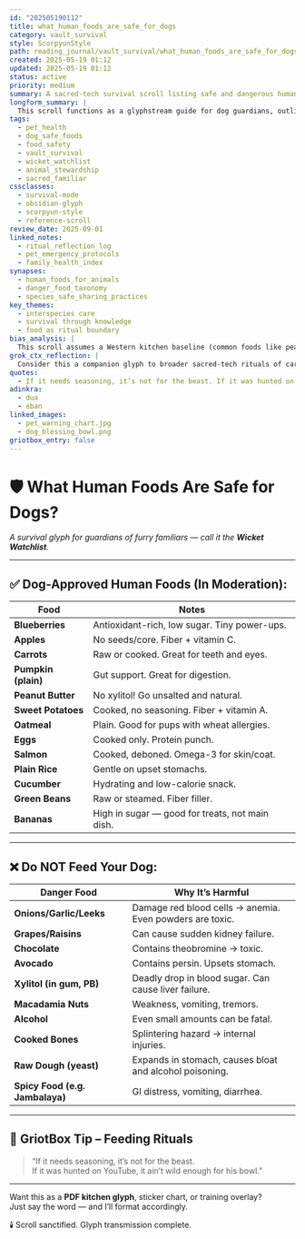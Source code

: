 ```yaml
---
id: "202505190112"
title: what_human_foods_are_safe_for_dogs
category: vault_survival
style: ScorpyunStyle
path: reading_journal/vault_survival/what_human_foods_are_safe_for_dogs.md
created: 2025-05-19 01:12
updated: 2025-05-19 01:12
status: active
priority: medium
summary: A sacred-tech survival scroll listing safe and dangerous human foods for dogs — formatted for quick ritual reference and emergency consulting.
longform_summary: |
  This scroll functions as a glyphstream guide for dog guardians, outlining which human foods can safely be shared with canine companions. Built for quick lookup, health-conscious ritual feeding, and mythic pet stewardship, it divides knowledge between trusted nutrient allies and dangerous culinary poisons.
tags:
  - pet_health
  - dog_safe_foods
  - food_safety
  - vault_survival
  - wicket_watchlist
  - animal_stewardship
  - sacred_familiar
cssclasses:
  - survival-mode
  - obsidian-glyph
  - scorpyun-style
  - reference-scroll
review_date: 2025-09-01
linked_notes:
  - ritual_reflection_log
  - pet_emergency_protocols
  - family_health_index
synapses:
  - human_foods_for_animals
  - danger_food_taxonomy
  - species_safe_sharing_practices
key_themes:
  - interspecies care
  - survival through knowledge
  - food as ritual boundary
bias_analysis: |
  This scroll assumes a Western kitchen baseline (common foods like peanut butter, chocolate, avocado) and may not reflect non-Western culinary contexts where alternative dangers or traditions apply. Expansion is needed for diasporic food environments.
grok_ctx_reflection: |
  Consider this a companion glyph to broader sacred-tech rituals of care. Companion animals occupy both physical and spiritual domains — and food is the bridge. This note embodies the ethics of guardianship in a posthuman age, where data meets devotion.
quotes:
  - If it needs seasoning, it’s not for the beast. If it was hunted on YouTube, it ain’t wild enough for his bowl.
adinkra:
  - dua
  - eban
linked_images:
  - pet_warning_chart.jpg
  - dog_blessing_bowl.png
griotbox_entry: false
---
```



# 🛡️ What Human Foods Are Safe for Dogs?

_A survival glyph for guardians of furry familiars — call it the **Wicket Watchlist**._

---

## ✅ Dog-Approved Human Foods (In Moderation):

| **Food**           | **Notes**                                           |
|--------------------|-----------------------------------------------------|
| **Blueberries**     | Antioxidant-rich, low sugar. Tiny power-ups.       |
| **Apples**          | No seeds/core. Fiber + vitamin C.                  |
| **Carrots**         | Raw or cooked. Great for teeth and eyes.           |
| **Pumpkin (plain)** | Gut support. Great for digestion.                  |
| **Peanut Butter**   | No xylitol! Go unsalted and natural.               |
| **Sweet Potatoes**  | Cooked, no seasoning. Fiber + vitamin A.           |
| **Oatmeal**         | Plain. Good for pups with wheat allergies.         |
| **Eggs**            | Cooked only. Protein punch.                        |
| **Salmon**          | Cooked, deboned. Omega-3 for skin/coat.            |
| **Plain Rice**      | Gentle on upset stomachs.                          |
| **Cucumber**        | Hydrating and low-calorie snack.                   |
| **Green Beans**     | Raw or steamed. Fiber filler.                      |
| **Bananas**         | High in sugar — good for treats, not main dish.    |

---

## ❌ Do NOT Feed Your Dog:

| **Danger Food**       | **Why It’s Harmful**                                         |
|------------------------|--------------------------------------------------------------|
| **Onions/Garlic/Leeks**| Damage red blood cells → anemia. Even powders are toxic.     |
| **Grapes/Raisins**     | Can cause sudden kidney failure.                             |
| **Chocolate**          | Contains theobromine → toxic.                                |
| **Avocado**            | Contains persin. Upsets stomach.                             |
| **Xylitol (in gum, PB)**| Deadly drop in blood sugar. Can cause liver failure.        |
| **Macadamia Nuts**     | Weakness, vomiting, tremors.                                 |
| **Alcohol**            | Even small amounts can be fatal.                             |
| **Cooked Bones**       | Splintering hazard → internal injuries.                      |
| **Raw Dough (yeast)**  | Expands in stomach, causes bloat and alcohol poisoning.      |
| **Spicy Food (e.g. Jambalaya)**| GI distress, vomiting, diarrhea.                     |

---

## 📜 GriotBox Tip – Feeding Rituals

> “If it needs seasoning, it’s not for the beast.  
> If it was hunted on YouTube, it ain’t wild enough for his bowl.”

---

Want this as a **PDF kitchen glyph**, sticker chart, or training overlay?  
Just say the word — and I’ll format accordingly.

🕯️ Scroll sanctified. Glyph transmission complete.
